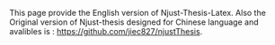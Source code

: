 This page provide the English version of Njust-Thesis-Latex. Also the Original version of Njust-thesis designed for Chinese language and avalibles is : https://github.com/jiec827/njustThesis.
 
